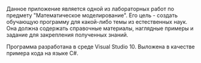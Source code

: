 Данное приложение является одной из лабораторных работ по предмету "Математическое моделирование".
Его цель - создать обучающую программу для какой-либо темы из естественных наук. Она должна содержать справочные материалы, наглядные примеры и задание для закрепления полученных знаний.

Программа разработана в среде Visual Studiо 10. Выложена в качестве примера кода на языке C#.
